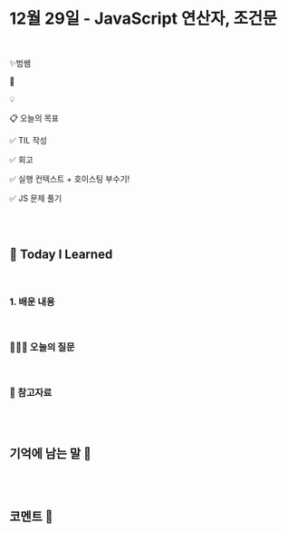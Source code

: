 # 12월 29일 - JavaScript 연산자, 조건문

<br>

✨범쌤

📌

💡

📋 오늘의 목표

✅ TIL 작성

✅ 회고

✅ 실행 컨텍스트 + 호이스팅 부수기!

✅ JS 문제 풀기


<br/>
<br/>

## 📝 **Today I Learned**

<br/>

### 1. 배운 내용

<br/>

### 🙋🏻‍♀️ 오늘의 질문

<br/>

### 🔖 참고자료

<br/>
<br/>

## 기억에 남는 말 💬

<br/>
<br/>

## 코멘트 🎈

<br/>
